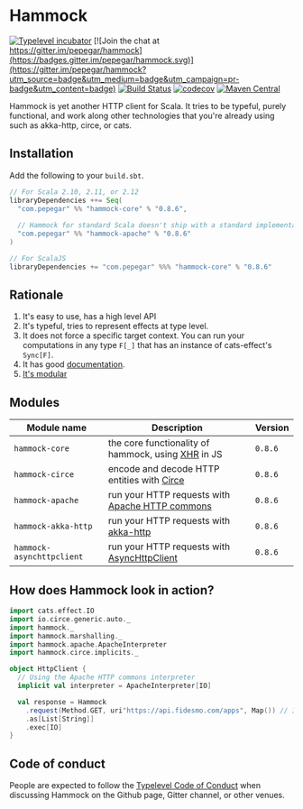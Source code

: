 # Hammock

[![Typelevel incubator](https://img.shields.io/badge/typelevel-incubator-F51C2B.svg)](http://typelevel.org/projects)
[![Join the chat at https://gitter.im/pepegar/hammock](https://badges.gitter.im/pepegar/hammock.svg)](https://gitter.im/pepegar/hammock?utm_source=badge&utm_medium=badge&utm_campaign=pr-badge&utm_content=badge)
[![Build Status](https://travis-ci.org/pepegar/hammock.svg?branch=master)](https://travis-ci.org/pepegar/hammock)
[![codecov](https://codecov.io/gh/pepegar/hammock/branch/master/graph/badge.svg)](https://codecov.io/gh/pepegar/hammock)
[![Maven Central](https://img.shields.io/maven-central/v/com.pepegar/hammock-core_2.12.svg)]()

Hammock is yet another HTTP client for Scala.  It tries to be typeful,
purely functional, and work along other technologies that you're
already using such as akka-http, circe, or cats.

## Installation

Add the following to your `build.sbt`.

```scala
// For Scala 2.10, 2.11, or 2.12
libraryDependencies ++= Seq(
  "com.pepegar" %% "hammock-core" % "0.8.6",
  
  // Hammock for standard Scala doesn't ship with a standard implementation
  "com.pepegar" %% "hammock-apache" % "0.8.6"
)

// For ScalaJS
libraryDependencies += "com.pepegar" %%% "hammock-core" % "0.8.6"
```


## Rationale

1. It's easy to use, has a high level API
2. It's typeful, tries to represent effects at type level.
3. It does not force a specific target context. You can run your computations in any type `F[_]` that has an instance of cats-effect's `Sync[F]`.
4. It has good [documentation][docs].
5. [It's modular](#modules)

[httpcommons]: http://hc.apache.org/
[xhr]: https://developer.mozilla.org/en-US/docs/Web/API/XMLHttpRequest
[docs]: http://pepegar.com/hammock
[circe]: http://circe.io
[akka-http]: https://doc.akka.io/docs/akka-http/current/scala/http/
[async-http-client]: https://github.com/asynchttpclient/async-http-client


## Modules

| Module name          | Description                                | Version |
| -------------------- | ------------------------------------------ | ------- |
| `hammock-core`      | the core functionality of hammock, using [XHR][xhr] in JS | `0.8.6` |
| `hammock-circe`      | encode and decode HTTP entities with [Circe][circe] | `0.8.6` |
| `hammock-apache`      | run your HTTP requests with [Apache HTTP commons][httpcommons] | `0.8.6` |
| `hammock-akka-http`  | run your HTTP requests with [akka-http][akka-http] | `0.8.6` |
| `hammock-asynchttpclient`  | run your HTTP requests with [AsyncHttpClient][async-http-client] | `0.8.6` |


## How does Hammock look in action?

```scala
import cats.effect.IO
import io.circe.generic.auto._
import hammock._
import hammock.marshalling._
import hammock.apache.ApacheInterpreter
import hammock.circe.implicits._

object HttpClient {
  // Using the Apache HTTP commons interpreter
  implicit val interpreter = ApacheInterpreter[IO]

  val response = Hammock
    .request(Method.GET, uri"https://api.fidesmo.com/apps", Map()) // In the `request` method, you describe your HTTP request
    .as[List[String]]
    .exec[IO]
}
```

## Code of conduct

People are expected to follow the [Typelevel Code of Conduct](http://typelevel.org/conduct.html) when discussing Hammock on the Github page, Gitter channel, or other venues.
